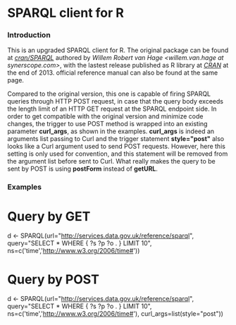 SPARQL client for R
===================

### Introduction

This is an upgraded SPARQL client for R. The original package can be found at *[cran/SPARQL](https://github.com/cran/SPARQL)* authored by *Willem Robert van Hage <willem.van.hage at synerscope.com>*, with the lastest release published as R library at *[CRAN](http://cran.r-project.org/web/packages/SPARQL/index.html)* at the end of 2013. official reference manual can also be found at the same page.

Compared to the original version, this one is capable of firing SPARQL queries through HTTP POST request, in case that the query body exceeds the length limit of an HTTP GET request at the SPARQL endpoint side. In order to get compatible with the original version and minimize code changes, the trigger to use POST method is wrapped into an existing parameter **curl_args**, as shown in the examples. **curl_args** is indeed an arguments list passing to Curl and the trigger statement **style="post"** also looks like a Curl argument used to send POST requests. However, here this setting is only used for convention, and this statement will be removed from the argument list before sent to Curl. What really makes the query to be sent by POST is using **postForm** instead of **getURL**.

### Examples

# Query by GET
  d <- SPARQL(url="http://services.data.gov.uk/reference/sparql",
              query="SELECT * WHERE { ?s ?p ?o . } LIMIT 10",
              ns=c('time','<http://www.w3.org/2006/time#>'))

# Query by POST
  d <- SPARQL(url="http://services.data.gov.uk/reference/sparql",
              query="SELECT * WHERE { ?s ?p ?o . } LIMIT 10",
              ns=c('time','<http://www.w3.org/2006/time#>'),
              curl_args=list(style="post"))
